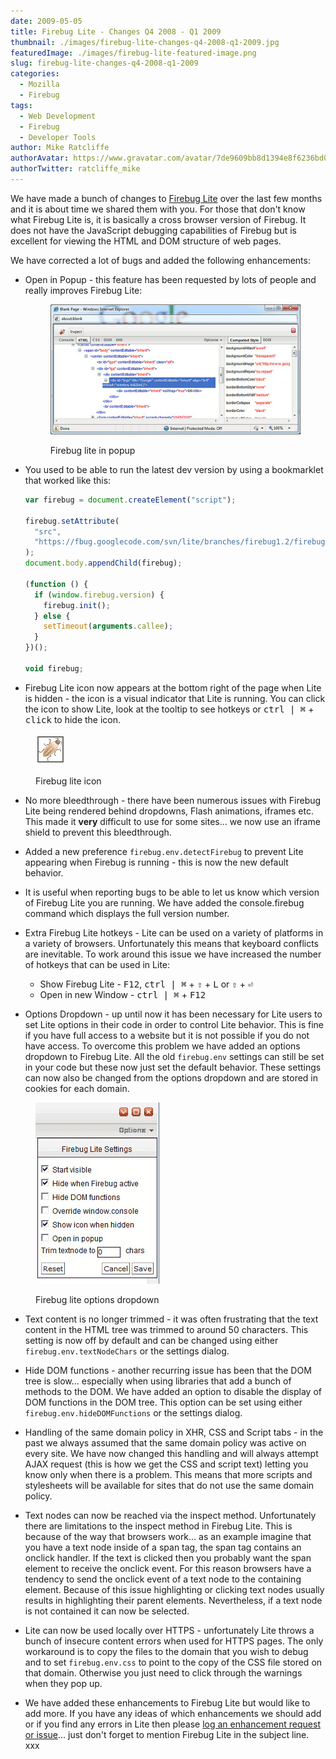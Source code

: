 ```yaml
---
date: 2009-05-05
title: Firebug Lite - Changes Q4 2008 - Q1 2009
thumbnail: ./images/firebug-lite-changes-q4-2008-q1-2009.jpg
featuredImage: ./images/firebug-lite-featured-image.png
slug: firebug-lite-changes-q4-2008-q1-2009
categories:
  - Mozilla
  - Firebug
tags:
  - Web Development
  - Firebug
  - Developer Tools
author: Mike Ratcliffe
authorAvatar: https://www.gravatar.com/avatar/7de9609bb8d1394e8f6236bd0fac2d7b.jpg
authorTwitter: ratcliffe_mike
---
```


We have made a bunch of changes to [Firebug Lite](https://getfirebug.com/lite.html) over the last few months and it is about time we shared them with you. For those that don't know what Firebug Lite is, it is basically a cross browser version of Firebug. It does not have the JavaScript debugging capabilities of Firebug but is excellent for viewing the HTML and DOM structure of web pages.

We have corrected a lot of bugs and added the following enhancements:

- Open in Popup - this feature has been requested by lots of people and really improves Firebug Lite:

  <figure>

  ![Firebug Lite in Popup](images/firebug-lite-in-popup.jpg)

    <figcaption>Firebug lite in popup</figcaption>
  </figure>

- You used to be able to run the latest dev version by using a bookmarklet that worked like this:

  ```js
  var firebug = document.createElement("script");

  firebug.setAttribute(
    "src",
    "https://fbug.googlecode.com/svn/lite/branches/firebug1.2/firebug-lite.js"
  );
  document.body.appendChild(firebug);

  (function () {
    if (window.firebug.version) {
      firebug.init();
    } else {
      setTimeout(arguments.callee);
    }
  })();

  void firebug;
  ```

- Firebug Lite icon now appears at the bottom right of the page when Lite is hidden - the icon is a visual indicator that Lite is running. You can click the icon to show Lite, look at the tooltip to see hotkeys or <kbd>ctrl | &#8984;</kbd> + <kbd>click</kbd> to hide the icon.

<figure>

![Firebug Lite Icon](images/firebug-lite-icon.jpg)

  <figcaption>Firebug lite icon</figcaption>
</figure>

- No more bleedthrough - there have been numerous issues with Firebug Lite being rendered behind dropdowns, Flash animations, iframes etc. This made it **very** difficult to use for some sites... we now use an iframe shield to prevent this bleedthrough.

- Added a new preference `firebug.env.detectFirebug` to prevent Lite appearing when Firebug is running - this is now the new default behavior.

- It is useful when reporting bugs to be able to let us know which version of Firebug Lite you are running. We have added the console.firebug command which displays the full version number.

- Extra Firebug Lite hotkeys - Lite can be used on a variety of platforms in a variety of browsers. Unfortunately this means that keyboard conflicts are inevitable. To work around this issue we have increased the number of hotkeys that can be used in Lite:

  - Show Firebug Lite - <kbd>F12</kbd>, <kbd>ctrl | &#8984;</kbd> + <kbd>&#8679;</kbd> + <kbd>L</kbd> or <kbd>&#8679;</kbd> + <kbd>&#9166;</kbd>
  - Open in new Window - <kbd>ctrl | &#8984;</kbd> + <kbd>F12</kbd>

- Options Dropdown - up until now it has been necessary for Lite users to set Lite options in their code in order to control Lite behavior. This is fine if you have full access to a website but it is not possible if you do not have access. To overcome this problem we have added an options dropdown to Firebug Lite. All the old `firebug.env` settings can still be set in your code but these now just set the default behavior. These settings can now also be changed from the options dropdown and are stored in cookies for each domain.

<figure>

![Firebug Lite Options Dropdown](images/firebug-lite-options-dropdown.jpg)

  <figcaption>Firebug lite options dropdown</figcaption>
</figure>

- Text content is no longer trimmed - it was often frustrating that the text content in the HTML tree was trimmed to around 50 characters. This setting is now off by default and can be changed using either `firebug.env.textNodeChars` or the settings dialog.

- Hide DOM functions - another recurring issue has been that the DOM tree is slow... especially when using libraries that add a bunch of methods to the DOM. We have added an option to disable the display of DOM functions in the DOM tree. This option can be set using either `firebug.env.hideDOMFunctions` or the settings dialog.

- Handling of the same domain policy in XHR, CSS and Script tabs - in the past we always assumed that the same domain policy was active on every site. We have now changed this handling and will always attempt AJAX request (this is how we get the CSS and script text) letting you know only when there is a problem. This means that more scripts and stylesheets will be available for sites that do not use the same domain policy.

- Text nodes can now be reached via the inspect method. Unfortunately there are limitations to the inspect method in Firebug Lite. This is because of the way that browsers work... as an example imagine that you have a text node inside of a span tag, the span tag contains an onclick handler. If the text is clicked then you probably want the span element to receive the onclick event. For this reason browsers have a tendency to send the onclick event of a text node to the containing element. Because of this issue highlighting or clicking text nodes usually results in highlighting their parent elements. Nevertheless, if a text node is not contained it can now be selected.

- Lite can now be used locally over HTTPS - unfortunately Lite throws a bunch of insecure content errors when used for HTTPS pages. The only workaround is to copy the files to the domain that you wish to debug and to set `firebug.env.css` to point to the copy of the CSS file stored on that domain. Otherwise you just need to click through the warnings when they pop up.

- We have added these enhancements to Firebug Lite but would like to add more. If you have any ideas of which enhancements we should add or if you find any errors in Lite then please [log an enhancement request or issue](https://code.google.com/p/fbug/issues/list)... just don't forget to mention Firebug Lite in the subject line. xxx
